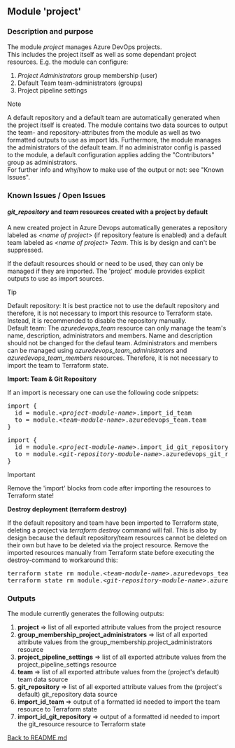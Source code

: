 ## Module 'project'

### Description and purpose

The module <i>project</i> manages Azure DevOps projects.  
This includes the project itself as well as some dependant project resources. E.g. the module can configure:  
1) <i>Project Administrators</i> group membership (user)
2) Default Team team-administrators (groups)
3) Project pipeline settings

> [!NOTE]
> A default repository and a default team are automatically generated when the project itself is created. The module contains two data sources to output the team- and repository-attributes from the module as well as two formatted outputs to use as import Ids. Furthermore, the module manages the administrators of the default team. If no administrator config is passed to the module, a default configuration applies adding the "Contributors" group as administrators.  
> For further info and why/how to make use of the output or not: see "Known Issues".  

### Known Issues / Open Issues

#### <i>git_repository</i> and <i>team</i> resources created with a project by default
 
A new created project in Azure Devops automatically generates a repository labeled as <i>&lt;name of project&gt;</i> (if repository feature is enabled) and a default team labeled as <i>&lt;name of project&gt; Team</i>. This is by design and can't be suppressed.  
  
If the default resources should or need to be used, they can only be managed if they are imported. The 'project' module provides explicit outputs to use as import sources.  

> [!TIP]
> Default repository: It is best practice not to use the default repository and therefore, it is not necessary to import this resource to Terraform state. Instead, it is recommended to disable the repository manually.  
> Default team: The <i>azuredevops_team</i> resource can only manage the team's name, description, administrators and members. Name and description should not be changed for the defaul team. Administrators and members can be managed using <i>azuredevops_team_administrators</i> and <i>azuredevops_team_members</i> resources. Therefore, it is not necessary to import the team to Terraform state.  

<b>Import: Team & Git Repository</b>

If an import is necessary one can use the following code snippets:

<pre>
import {
  id = module.<i>&lt;project-module-name&gt;</i>.import_id_team
  to = module.<i>&lt;team-module-name&gt;</i>.azuredevops_team.team
}
</pre>

<pre>
import {
  id = module.<i>&lt;project-module-name&gt;</i>.import_id_git_repository
  to = module.<i>&lt;git-repository-module-name&gt;</i>.azuredevops_git_repository.git_repository
}
</pre>

> [!IMPORTANT]
> Remove the 'import' blocks from code after importing the resources to Terraform state!

<b>Destroy deployment (terraform destroy)</b>

If the default repository and team have been imported to Terraform state, deleting a project via <i>terraform destroy</i> command will fail. This is also by design because the default repository/team resources cannot be deleted on their own but have to be deleted via the project resource. Remove the imported resources manually from Terraform state before executing the destroy-command to workaround this:  

<pre>
terraform state rm module.<i>&lt;team-module-name&gt;</i>.azuredevops_team.team
terraform state rm module.<i>&lt;git-repository-module-name&gt;</i>.azuredevops_git_repository.git_repository
</pre>

### Outputs

The module currently generates the following outputs:  

1) <b>project</b> => list of all exported attribute values from the project resource  
2) <b>group_membership_project_administrators</b> => list of all exported attribute values from the group_membership.project_administrators resource  
3) <b>project_pipeline_settings</b> => list of all exported attribute values from the project_pipeline_settings resource  
4) <b>team</b> => list of all exported attribute values from the (project's default) team data source  
5) <b>git_repository</b> => list of all exported attribute values from the (project's default) git_repository data source  
6) <b>import_id_team</b> => output of a formatted id needed to import the team resource to Terraform state  
7) <b>import_id_git_repository</b> => output of a formatted id needed to import the git_resource resource to Terraform state  
  
  
[Back to README.md](../../modules/azuredevops/README.md)  